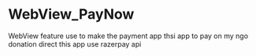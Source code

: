 # WebView_PayNow
WebView feature use to make the payment app thsi app to pay on my ngo donation direct this app use razerpay api 
